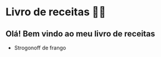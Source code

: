 # Livro de receitas :woman_cook:

## Olá! Bem vindo ao meu livro de receitas

- Strogonoff de frango

  
